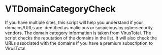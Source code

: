 # VTDomainCategoryCheck
If you have multiple sites, this script will help you understand if your domains/URLs are identified as malicious or suspicious by cybersecurity vendors.
The domain category information is taken from VirusTotal.
The script checks the reputation of the domains in the list. It will also check the URLs associated with the domains if you have a premium subscription to VirusTotal.
